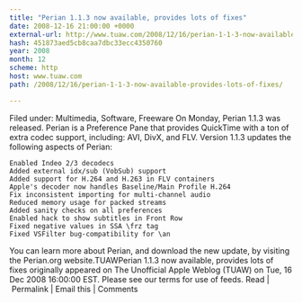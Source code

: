 ```yaml
---
title: "Perian 1.1.3 now available, provides lots of fixes"
date: 2008-12-16 21:00:00 +0000
external-url: http://www.tuaw.com/2008/12/16/perian-1-1-3-now-available-provides-lots-of-fixes/
hash: 451873aed5cb8caa7dbc33ecc4350760
year: 2008
month: 12
scheme: http
host: www.tuaw.com
path: /2008/12/16/perian-1-1-3-now-available-provides-lots-of-fixes/

---
```


Filed under: Multimedia, Software, Freeware
On Monday, Perian 1.1.3 was released. Perian is a Preference Pane that provides QuickTime with a ton of extra codec support, including: AVI, DivX, and FLV. Version 1.1.3 updates the following aspects of Perian: 

    Enabled Indeo 2/3 decodecs
    Added external idx/sub (VobSub) support
    Added support for H.264 and H.263 in FLV containers
    Apple's decoder now handles Baseline/Main Profile H.264
    Fix inconsistent importing for multi-channel audio 
    Reduced memory usage for packed streams
    Added sanity checks on all preferences
    Enabled hack to show subtitles in Front Row
    Fixed negative values in SSA \frz tag
    Fixed VSFilter bug-compatibility for \an

You can learn more about Perian, and download the new update, by visiting the Perian.org website.TUAWPerian 1.1.3 now available, provides lots of fixes originally appeared on The Unofficial Apple Weblog (TUAW) on Tue, 16 Dec 2008 16:00:00 EST.  Please see our terms for use of feeds.
Read | Permalink | Email this | Comments


 

